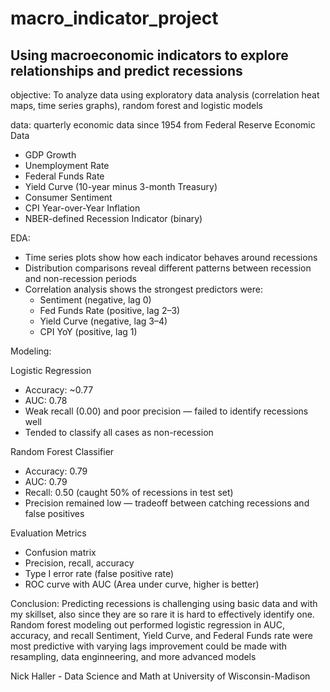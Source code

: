 # macro_indicator_project
## Using macroeconomic indicators to explore relationships and predict recessions

objective: To analyze data using exploratory data analysis (correlation heat maps, time series graphs), random forest and logistic models


data:
quarterly economic data since 1954 from Federal Reserve Economic Data
  - GDP Growth
  - Unemployment Rate
  - Federal Funds Rate
  - Yield Curve (10-year minus 3-month Treasury)
  - Consumer Sentiment
  - CPI Year-over-Year Inflation
  - NBER-defined Recession Indicator (binary)


EDA:
- Time series plots show how each indicator behaves around recessions
- Distribution comparisons reveal different patterns between recession and non-recession periods
- Correlation analysis shows the strongest predictors were:
  - Sentiment (negative, lag 0)
  - Fed Funds Rate (positive, lag 2–3)
  - Yield Curve (negative, lag 3–4)
  - CPI YoY (positive, lag 1)


Modeling:

Logistic Regression
- Accuracy: ~0.77  
- AUC: 0.78  
- Weak recall (0.00) and poor precision — failed to identify recessions well  
- Tended to classify all cases as non-recession

Random Forest Classifier
- Accuracy: 0.79  
- AUC: 0.79  
- Recall: 0.50 (caught 50% of recessions in test set)  
- Precision remained low — tradeoff between catching recessions and false positives

Evaluation Metrics
- Confusion matrix  
- Precision, recall, accuracy  
- Type I error rate (false positive rate)  
- ROC curve with AUC (Area under curve, higher is better)

Conclusion:
Predicting recessions is challenging using basic data and with my skillset, also since they are so rare it is hard to effectively identify one.
Random forest modeling out performed logistic regression in AUC, accuracy, and recall
Sentiment, Yield Curve, and Federal Funds rate were most predictive with varying lags
improvement could be made with resampling, data enginneering, and more advanced models


Nick Haller - Data Science and Math at University of Wisconsin-Madison
